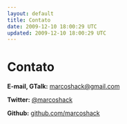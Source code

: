 ```yaml
---           
layout: default
title: Contato
date: 2009-12-10 18:00:29 UTC
updated: 2009-12-10 18:00:29 UTC
---
```

# Contato

**E-mail, GTalk:** marcoshack@gmail.com

**Twitter:** [@marcoshack](http://twitter.com/marcoshack)

**Github:** [github.com/marcoshack](http://github.com/marcoshack)